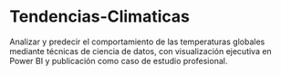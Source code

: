 # Tendencias-Climaticas
Analizar y predecir el comportamiento de las temperaturas globales mediante técnicas de ciencia de datos, con visualización ejecutiva en Power BI y publicación como caso de estudio profesional.
